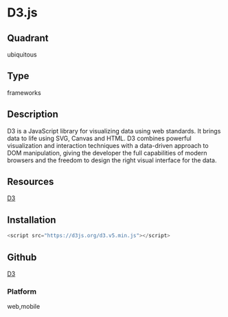 # D3.js

## Quadrant
ubiquitous

## Type
frameworks

## Description
D3 is a JavaScript library for visualizing data using web standards. It brings data 
to life using SVG, Canvas and HTML. D3 combines powerful visualization and interaction 
techniques with a data-driven approach to DOM manipulation, giving the developer the full 
capabilities of modern browsers and the freedom to design the right visual interface for the
data.

## Resources
[D3](https://www.npmjs.com/package/d3)

## Installation
``` js
<script src="https://d3js.org/d3.v5.min.js"></script>
```

## Github
[D3](https://github.com/d3/d3)


### Platform
web,mobile